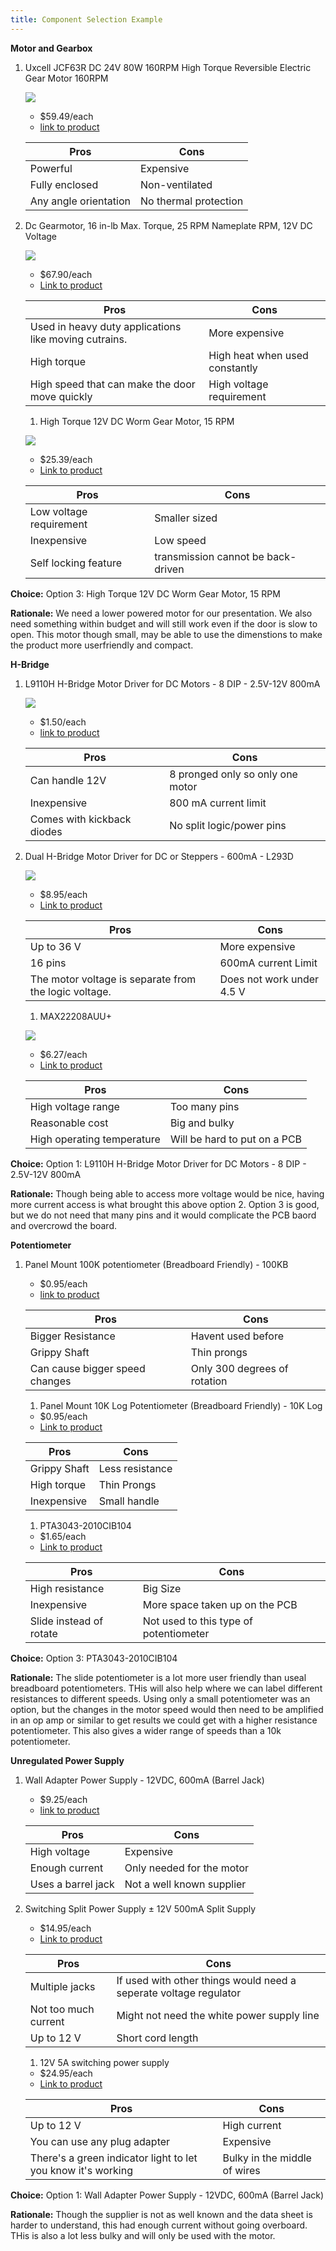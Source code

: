 ```yaml
---
title: Component Selection Example
---
```



**Motor and Gearbox**

1. Uxcell JCF63R DC 24V 80W 160RPM High Torque Reversible Electric Gear Motor 160RPM

    ![](<Uxcell JCF63R DC 24V 80W 160RPM High Torque Reversible Electric Gear Motor 160RPM.webp>)

    * $59.49/each
    * [link to product](https://www.zoro.com/dayton-dc-gearmotor-16-in-lb-max-torque-25-rpm-nameplate-rpm-12v-dc-voltage-1lnh1/i/G2132471/?utm_source=google&utm_medium=surfaces&utm_campaign=shopping+feed&utm_content=free+google+shopping+clicks&campaignid=21424294680&productid=G2132471&v=&gad_source=1&gad_campaignid=21434744107&gbraid=0AAAAADw3hZdbZxKf682W9i5EiBvCWTD5Q&gclid=Cj0KCQjw0Y3HBhCxARIsAN7931V3Oedt1IsaJu4dS8x7Ug0Y-ESSQio3ILhy1EDES0ZBGx2hLF42gRkaApdJEALw_wcB&gclsrc=aw.ds#specifications)

    | Pros                                      | Cons                                                             |
    | ----------------------------------------- | ---------------------------------------------------------------- |
    | Powerful                               | Expensive |
    | Fully enclosed| Non-ventilated                                      |
    | Any angle orientation         | No thermal protection          |

1. Dc Gearmotor, 16 in-lb Max. Torque, 25 RPM Nameplate RPM, 12V DC Voltage

    ![](<1. Dc Gearmotor, 16 in-lb Max. Torque, 25 RPM Nameplate RPM, 12V DC Voltage.webp>)

    * $67.90/each
    * [Link to product](https://www.harfington.com/products/p-1112952?currency=USD&variant=42120237646073&utm_source=google&utm_medium=cpc&utm_campaign=Google%20Shopping&stkn=f8e35277684b&utm_source=Google&utm_medium=cpc&utm_campaign=250707-us-pmax-all&utm_term=250707-us-pmax-all&utm_content=ywh&gad_source=1&gad_campaignid=22760023322&gbraid=0AAAAAoTFl2SIR0qGH3ollO3Tnn8GGOIi9&gclid=Cj0KCQjw0Y3HBhCxARIsAN7931WiyM3vYyTqHpTQ7v-rMtBlV2_nbhhwFQLgqAhpzkQAVQ7amr5mbH0aAnWiEALw_wcB)

    | Pros                                                              | Cons                |
    | ----------------------------------------------------------------- | ------------------- |
    | Used in heavy duty applications like moving cutrains.             | More expensive      |
    | High torque                                 | High heat when used constantly |
    | High speed that can make the door move quickly   | High voltage requirement    |

    1. High Torque 12V DC Worm Gear Motor, 15 RPM

    ![](<High Torque 12V DC Worm Gear Motor, 15 RPM.webp>)

    * $25.39/each
    * [Link to product](https://www.robotshop.com/products/e-s-motor-high-torque-12v-dc-worm-gear-motor-15-rpm?qd=3081407f1db71f0fec5903ffe304727d)

    | Pros                                                              | Cons                |
    | ----------------------------------------------------------------- | ------------------- |
    | Low voltage requirement                                             | Smaller sized      |
    | Inexpensive                                | Low speed |
    | Self locking feature | transmission cannot be back-driven     |

**Choice:** Option 3: High Torque 12V DC Worm Gear Motor, 15 RPM

**Rationale:** We need a lower powered motor for our presentation. We also need something within budget and will still work even if the door is slow to open. This motor though small, may be able to use the dimenstions to make the product more userfriendly and compact. 



**H-Bridge**

1. L9110H H-Bridge Motor Driver for DC Motors - 8 DIP - 2.5V-12V 800mA

    ![](<L9110H H-Bridge Motor Driver for DC Motors - 8 DIP - 2.5V-12V 800mA.jpg>)

    * $1.50/each
    * [link to product](https://www.adafruit.com/product/4489)

    | Pros                                      | Cons                                                             |
    | ----------------------------------------- | ---------------------------------------------------------------- |
    | Can handle 12V                               | 8 pronged only so only one motor |
    | Inexpensive| 800 mA current limit                                   |
    | Comes with kickback diodes        | No split logic/power pins        |

1. Dual H-Bridge Motor Driver for DC or Steppers - 600mA - L293D

    ![](<Dual H-Bridge Motor Driver for DC or Steppers - 600mA - L293D.jpg>)

    * $8.95/each
    * [Link to product](https://www.adafruit.com/product/807)

    | Pros                                                              | Cons                |
    | ----------------------------------------------------------------- | ------------------- |
    | Up to 36 V           | More expensive      |
    | 16 pins                               | 600mA current Limit |
    | The motor voltage is separate from the logic voltage.   | Does not work under 4.5 V    |

    1. MAX22208AUU+

    ![](MAX22208AUU+.webp)

    * $6.27/each
    * [Link to product](https://www.digikey.com/en/products/detail/analog-devices-inc-maxim-integrated/MAX22208AUU/25323715)

    | Pros                                                              | Cons                |
    | ----------------------------------------------------------------- | ------------------- |
    | High voltage range                                       | Too many pins      |
    | Reasonable cost                                | Big and bulky |
    | High operating temperature | Will be hard to put on a PCB    |

**Choice:** Option 1: L9110H H-Bridge Motor Driver for DC Motors - 8 DIP - 2.5V-12V 800mA

**Rationale:** Though being able to access more voltage would be nice, having more current access is what brought this above option 2. Option 3 is good, but we do not need that many pins and it would complicate the PCB baord and overcrowd the board. 



**Potentiometer**

1. Panel Mount 100K potentiometer (Breadboard Friendly) - 100KB

    

    * $0.95/each
    * [link to product](https://www.adafruit.com/product/1831)

    | Pros                                      | Cons                                                             |
    | ----------------------------------------- | ---------------------------------------------------------------- |
    | Bigger Resistance                               | Havent used before |
    | Grippy Shaft| Thin prongs                                     |
    | Can cause bigger speed changes        | Only 300 degrees of rotation        |

    1. Panel Mount 10K Log Potentiometer (Breadboard Friendly) - 10K Log

    

    * $0.95/each
    * [Link to product](https://www.adafruit.com/product/3391)

    | Pros                                                              | Cons                |
    | ----------------------------------------------------------------- | ------------------- |
    | Grippy Shaft             | Less resistance     |
    | High torque                                 | Thin Prongs |
    | Inexpensive   | Small handle    |

    1. PTA3043-2010CIB104


    

    * $1.65/each
    * [Link to product](https://www.digikey.com/en/products/detail/bourns-inc/PTA3043-2010CIB104/3781186?gclsrc=aw.ds&gad_source=1&gad_campaignid=20243136172&gbraid=0AAAAADrbLliFVtbptKHwxHXZOLTZ9Dngt&gclid=CjwKCAjw0sfHBhB6EiwAQtv5qdDayR3wUdt1PhP_Zrn28sFLcQJGq9LoqSQneqg9s4Sqr2sY-hUGlRoC1iQQAvD_BwE)

    | Pros                                                              | Cons                |
    | ----------------------------------------------------------------- | ------------------- |
    | High resistance                                             | Big Size      |
    | Inexpensive                                | More space taken up on the PCB |
    | Slide instead of rotate | Not used to this type of potentiometer    |

**Choice:** Option 3: PTA3043-2010CIB104

**Rationale:** The slide potentiometer is a lot more user friendly than useal breadboard potentiometers. THis will also help where we can label different resistances to different speeds. Using only a small potentiometer was an option, but the changes in the motor speed would then need to be amplified in an op amp or similar to get results we could get with a higher resistance potentiometer. This also gives a wider range of speeds than a 10k potentiometer. 



**Unregulated Power Supply**

1. Wall Adapter Power Supply - 12VDC, 600mA (Barrel Jack)

    

    * $9.25/each
    * [link to product](https://www.sparkfun.com/wall-adapter-power-supply-12vdc-600ma-barrel-jack.html)

    | Pros                                      | Cons                                                             |
    | ----------------------------------------- | ---------------------------------------------------------------- |
    | High voltage                               | Expensive |
    | Enough current| Only needed for the motor                                    |
    | Uses a barrel jack        | Not a well known supplier        |

1. Switching Split Power Supply ± 12V 500mA Split Supply
    


    * $14.95/each
    * [Link to product](https://www.adafruit.com/product/2591)

    | Pros                                                              | Cons                |
    | ----------------------------------------------------------------- | ------------------- |
    | Multiple jacks          | If used with other things would need a seperate voltage regulator |
    | Not too much current                                 | Might not need the white power supply line|
    | Up to 12 V| Short cord length   |

    1. 12V 5A switching power supply

    

    * $24.95/each
    * [Link to product](https://www.adafruit.com/product/352)

    | Pros                                                              | Cons                |
    | ----------------------------------------------------------------- | ------------------- |
    | Up to 12 V                             | High current    |
    |  You can use any plug adapter                            | Expensive |
    | There's a green indicator light to let you know it's working | Bulky in the middle of wires  |

**Choice:** Option 1: Wall Adapter Power Supply - 12VDC, 600mA (Barrel Jack)

**Rationale:** Though the supplier is not as well known and the data sheet is harder to understand, this had enough current without going overboard. THis is also a lot less bulky and will only be used with the motor. 


